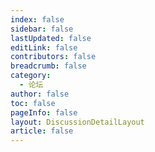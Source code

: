 ```yaml
---
index: false
sidebar: false
lastUpdated: false
editLink: false
contributors: false
breadcrumb: false
category:
  - 论坛
author: false
toc: false
pageInfo: false
layout: DiscussionDetailLayout
article: false
---
```


<DiscussionDetail></DiscussionDetail>
